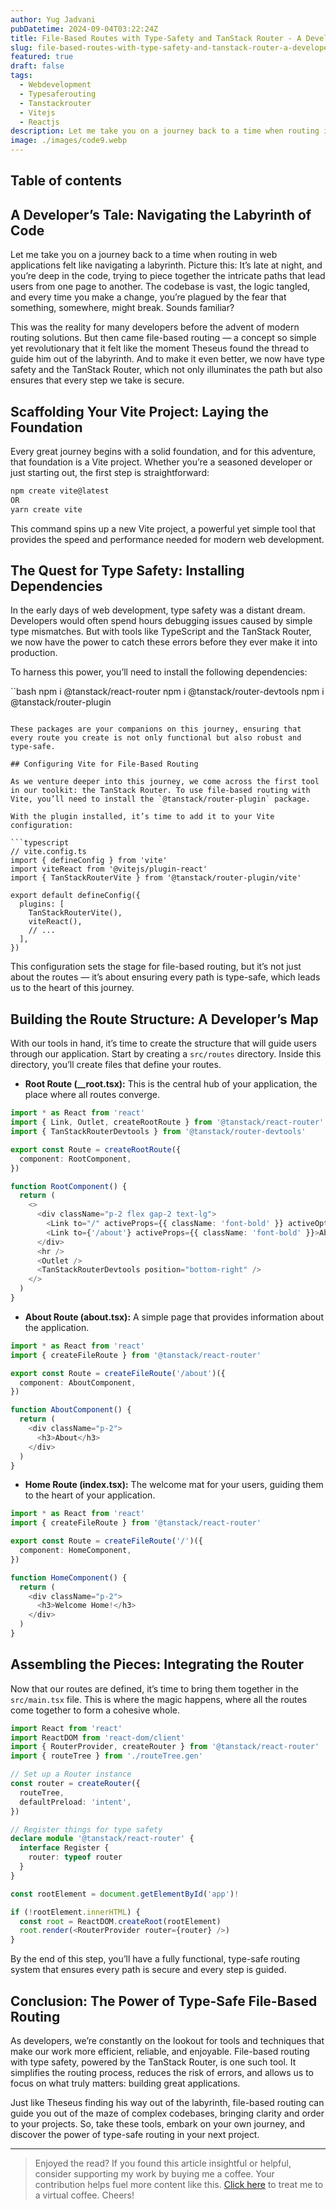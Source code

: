 ```yaml
---
author: Yug Jadvani
pubDatetime: 2024-09-04T03:22:24Z 
title: File-Based Routes with Type-Safety and TanStack Router - A Developer’s Journey
slug: file-based-routes-with-type-safety-and-tanstack-router-a-developers-journey
featured: true
draft: false
tags:
  - Webdevelopment
  - Typesaferouting
  - Tanstackrouter
  - Vitejs
  - Reactjs
description: Let me take you on a journey back to a time when routing in web applications felt like navigating a labyrinth.
image: ./images/code9.webp
---
```


## Table of contents

## A Developer’s Tale: Navigating the Labyrinth of Code

Let me take you on a journey back to a time when routing in web applications felt like navigating a labyrinth. Picture this: It’s late at night, and you’re deep in the code, trying to piece together the intricate paths that lead users from one page to another. The codebase is vast, the logic tangled, and every time you make a change, you’re plagued by the fear that something, somewhere, might break. Sounds familiar?

This was the reality for many developers before the advent of modern routing solutions. But then came file-based routing — a concept so simple yet revolutionary that it felt like the moment Theseus found the thread to guide him out of the labyrinth. And to make it even better, we now have type safety and the TanStack Router, which not only illuminates the path but also ensures that every step we take is secure.

## Scaffolding Your Vite Project: Laying the Foundation

Every great journey begins with a solid foundation, and for this adventure, that foundation is a Vite project. Whether you’re a seasoned developer or just starting out, the first step is straightforward:

```bash
npm create vite@latest
OR
yarn create vite
```

This command spins up a new Vite project, a powerful yet simple tool that provides the speed and performance needed for modern web development.

## The Quest for Type Safety: Installing Dependencies

In the early days of web development, type safety was a distant dream. Developers would often spend hours debugging issues caused by simple type mismatches. But with tools like TypeScript and the TanStack Router, we now have the power to catch these errors before they ever make it into production.

To harness this power, you’ll need to install the following dependencies:

``bash
npm i @tanstack/react-router
npm i @tanstack/router-devtools
npm i @tanstack/router-plugin
```

These packages are your companions on this journey, ensuring that every route you create is not only functional but also robust and type-safe.

## Configuring Vite for File-Based Routing

As we venture deeper into this journey, we come across the first tool in our toolkit: the TanStack Router. To use file-based routing with Vite, you’ll need to install the `@tanstack/router-plugin` package.

With the plugin installed, it’s time to add it to your Vite configuration:

```typescript
// vite.config.ts
import { defineConfig } from 'vite'
import viteReact from '@vitejs/plugin-react'
import { TanStackRouterVite } from '@tanstack/router-plugin/vite'

export default defineConfig({
  plugins: [
    TanStackRouterVite(),
    viteReact(),
    // ...
  ],
})
```

This configuration sets the stage for file-based routing, but it’s not just about the routes — it’s about ensuring every path is type-safe, which leads us to the heart of this journey.

## Building the Route Structure: A Developer’s Map

With our tools in hand, it’s time to create the structure that will guide users through our application. Start by creating a `src/routes` directory. Inside this directory, you’ll create files that define your routes.

- **Root Route (__root.tsx):** This is the central hub of your application, the place where all routes converge.

```typescript
import * as React from 'react'
import { Link, Outlet, createRootRoute } from '@tanstack/react-router'
import { TanStackRouterDevtools } from '@tanstack/router-devtools'

export const Route = createRootRoute({
  component: RootComponent,
})

function RootComponent() {
  return (
    <>
      <div className="p-2 flex gap-2 text-lg">
        <Link to="/" activeProps={{ className: 'font-bold' }} activeOptions={{ exact: true }}>Home</Link>
        <Link to={'/about'} activeProps={{ className: 'font-bold' }}>About</Link>
      </div>
      <hr />
      <Outlet />
      <TanStackRouterDevtools position="bottom-right" />
    </>
  )
}
```

- **About Route (about.tsx):** A simple page that provides information about the application.

```typescript
import * as React from 'react'
import { createFileRoute } from '@tanstack/react-router'

export const Route = createFileRoute('/about')({
  component: AboutComponent,
})

function AboutComponent() {
  return (
    <div className="p-2">
      <h3>About</h3>
    </div>
  )
}
```

- **Home Route (index.tsx):** The welcome mat for your users, guiding them to the heart of your application.

```typescript
import * as React from 'react'
import { createFileRoute } from '@tanstack/react-router'

export const Route = createFileRoute('/')({
  component: HomeComponent,
})

function HomeComponent() {
  return (
    <div className="p-2">
      <h3>Welcome Home!</h3>
    </div>
  )
}
```

## Assembling the Pieces: Integrating the Router

Now that our routes are defined, it’s time to bring them together in the `src/main.tsx` file. This is where the magic happens, where all the routes come together to form a cohesive whole.

```typescript
import React from 'react'
import ReactDOM from 'react-dom/client'
import { RouterProvider, createRouter } from '@tanstack/react-router'
import { routeTree } from './routeTree.gen'

// Set up a Router instance
const router = createRouter({
  routeTree,
  defaultPreload: 'intent',
})

// Register things for type safety
declare module '@tanstack/react-router' {
  interface Register {
    router: typeof router
  }
}

const rootElement = document.getElementById('app')!

if (!rootElement.innerHTML) {
  const root = ReactDOM.createRoot(rootElement)
  root.render(<RouterProvider router={router} />)
}
```

By the end of this step, you’ll have a fully functional, type-safe routing system that ensures every path is secure and every step is guided.

## Conclusion: The Power of Type-Safe File-Based Routing

As developers, we’re constantly on the lookout for tools and techniques that make our work more efficient, reliable, and enjoyable. File-based routing with type safety, powered by the TanStack Router, is one such tool. It simplifies the routing process, reduces the risk of errors, and allows us to focus on what truly matters: building great applications.

Just like Theseus finding his way out of the labyrinth, file-based routing can guide you out of the maze of complex codebases, bringing clarity and order to your projects. So, take these tools, embark on your own journey, and discover the power of type-safe routing in your next project.

---

> Enjoyed the read? If you found this article insightful or helpful, consider supporting my work by buying me a coffee. Your contribution helps fuel more content like this. [Click here](https://buymeacoffee.com/yugjadvani9) to treat me to a virtual coffee. Cheers!